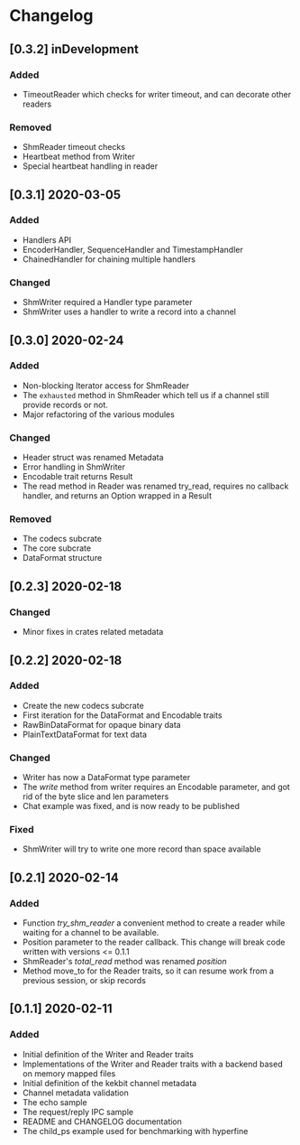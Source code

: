 # Changelog

## [0.3.2] inDevelopment

### Added
- TimeoutReader which checks for writer timeout, and can decorate other readers

### Removed 
- ShmReader timeout checks
- Heartbeat method from Writer
- Special heartbeat handling in reader


## [0.3.1] 2020-03-05

### Added

- Handlers API
- EncoderHandler, SequenceHandler and TimestampHandler
- ChainedHandler for chaining multiple handlers

### Changed

- ShmWriter required a Handler type parameter
- ShmWriter uses a handler to write a record into a channel

## [0.3.0] 2020-02-24

### Added
- Non-blocking Iterator access for ShmReader
- The `exhausted` method in ShmReader which tell us if a channel still provide records or not.
- Major refactoring of the various modules

### Changed
- Header struct was renamed Metadata
- Error handling in ShmWriter
- Encodable trait returns Result
- The read method in Reader was renamed try_read, requires no callback handler, and returns an Option wrapped in a Result

### Removed
- The codecs subcrate
- The core subcrate
- DataFormat structure


## [0.2.3] 2020-02-18

### Changed
- Minor fixes in crates related metadata

## [0.2.2] 2020-02-18

### Added
- Create the new codecs subcrate
- First iteration for the DataFormat and Encodable traits
- RawBinDataFormat for opaque binary data
- PlainTextDataFormat for text data

### Changed
- Writer has now a DataFormat type parameter
- The *write* method from writer requires an Encodable parameter, and got rid of the byte slice and len parameters
- Chat example was fixed, and is now ready to be published


### Fixed
- ShmWriter will try to write one more record than space available

## [0.2.1] 2020-02-14

### Added
- Function *try_shm_reader* a convenient method to create a reader while waiting for a channel to be available.  
- Position parameter to the reader callback. This change will break code written with versions <= 0.1.1
- ShmReader's *total_read* method was renamed *position*
- Method move_to for the Reader traits, so it can resume work from a previous session, or skip records


## [0.1.1] 2020-02-11

### Added

- Initial definition of the Writer and Reader traits
- Implementations of the Writer and Reader traits with a backend  based on memory mapped files
- Initial definition of the kekbit channel metadata
- Channel metadata validation
- The echo sample
- The request/reply IPC sample
- README and CHANGELOG documentation
- The child_ps example used for benchmarking with hyperfine

